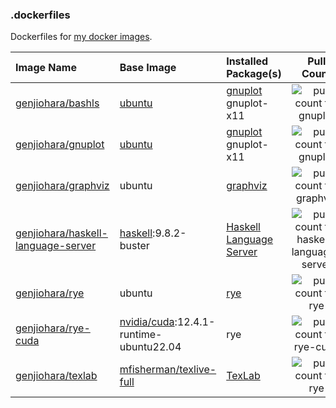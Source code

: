 ### .dockerfiles

Dockerfiles for [my docker images](https://hub.docker.com/u/genjiohara).

|Image Name|Base Image|Installed Package(s)|Pull Count|
|:--|:--|:--|:-:|
|[genjiohara/bashls](https://hub.docker.com/repository/docker/genjiohara/gnuplot/general)|[ubuntu](https://hub.docker.com/_/ubuntu)|[gnuplot](https://gnuplot.sourceforge.net/)<br>gnuplot-x11|![pull count for gnuplot](https://img.shields.io/docker/pulls/genjiohara/gnuplot.svg)|
|[genjiohara/gnuplot](https://hub.docker.com/repository/docker/genjiohara/gnuplot/general)|[ubuntu](https://hub.docker.com/_/ubuntu)|[gnuplot](https://gnuplot.sourceforge.net/)<br>gnuplot-x11|![pull count for gnuplot](https://img.shields.io/docker/pulls/genjiohara/gnuplot.svg)|
|[genjiohara/graphviz](https://hub.docker.com/repository/docker/genjiohara/graphviz/general)|ubuntu|[graphviz](https://graphviz.org/)|![pull count for graphviz](https://img.shields.io/docker/pulls/genjiohara/graphviz.svg)|
|[genjiohara/haskell-language-server](https://hub.docker.com/repository/docker/genjiohara/haskell-language-server/general)|[haskell](https://hub.docker.com/_/haskell/):9.8.2-buster|[Haskell Language Server](https://github.com/haskell/haskell-language-server)|![pull count for haskell-language-server](https://img.shields.io/docker/pulls/genjiohara/haskell-language-server.svg)|
|[genjiohara/rye](https://hub.docker.com/repository/docker/genjiohara/rye/general)|ubuntu|[rye](https://rye-up.com/)|![pull count for rye](https://img.shields.io/docker/pulls/genjiohara/rye.svg)|
|[genjiohara/rye-cuda](https://hub.docker.com/repository/docker/genjiohara/rye-cuda/general)|[nvidia/cuda](https://hub.docker.com/r/nvidia/cuda/):12.4.1-runtime-ubuntu22.04|rye|![pull count for rye-cuda](https://img.shields.io/docker/pulls/genjiohara/rye-cuda.svg)|
|[genjiohara/texlab](https://hub.docker.com/repository/docker/genjiohara/texlab)|[mfisherman/texlive-full](https://hub.docker.com/r/mfisherman/texlive-full)|[TexLab](https://github.com/latex-lsp/texlab)|![pull count for rye](https://img.shields.io/docker/pulls/genjiohara/texlab.svg)|
